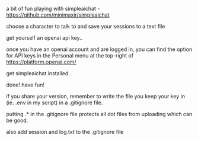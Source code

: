 a bit of fun playing with simpleaichat - https://github.com/minimaxir/simpleaichat

choose a character to talk to and save your sessions to a text file

get yourself an openai api key..

once you have an openai account and are logged in, you can find the option for API keys in the Personal menu at the top-right of https://platform.openai.com/

get simpleaichat installed..

done! have fun!

if you share your version, remember to write the file you keep your key in (ie. .env in my script) in a .gitignore file. 

putting .* in the .gitignore file protects all dot files from uploading which can be good. 

also add session and log.txt to the .gitignore file
